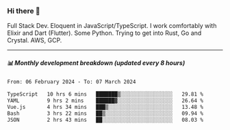 ### Hi there 👋

Full Stack Dev. Eloquent in JavaScript/TypeScript. I work comfortably with Elixir and Dart (Flutter). Some Python. Trying to get into Rust, Go and Crystal. AWS, GCP.

***

##### 📊 Monthly development breakdown (updated every 8 hours)

<!--START_SECTION:waka-->

```txt
From: 06 February 2024 - To: 07 March 2024

TypeScript   10 hrs 6 mins   ███████▒░░░░░░░░░░░░░░░░░   29.81 %
YAML         9 hrs 2 mins    ██████▓░░░░░░░░░░░░░░░░░░   26.64 %
Vue.js       4 hrs 34 mins   ███▒░░░░░░░░░░░░░░░░░░░░░   13.48 %
Bash         3 hrs 22 mins   ██▒░░░░░░░░░░░░░░░░░░░░░░   09.94 %
JSON         2 hrs 43 mins   ██░░░░░░░░░░░░░░░░░░░░░░░   08.03 %
```

<!--END_SECTION:waka-->
